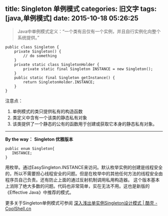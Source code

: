 title: Singleton 单例模式
categories: 旧文字
tags: [java,单例模式]
date: 2015-10-18 05:26:25
---
> Java中单例模式定义：“一个类有且仅有一个实例，并且自行实例化向整个系统提供。”

    public class Singleton {
        private Singleton() {
            // do something
        }
        private static class SingletonHolder {
            private static final Singleton INSTANCE = new Singleton();
        }
        public static final Singleton getInstance() {
            return SingletonHolder.INSTANCE;
        }
    }

注意点：
 1. 单例模式的类只提供私有的构造函数
 2. 类定义中含有一个该类的静态私有对象
 3. 该类提供了一个静态的公有的函数用于创建或获取它本身的静态私有对象。


----------


**By the way：**
**Singleton 优雅版本**

    public enum Singleton{
       INSTANCE;
    }

用枚举。通过EasySingleton.INSTANCE来访问。默认枚举实例的创建是线程安全的，所以不需要担心线程安全的问题。但是在枚举中的其他任何方法的线程安全由程序员自己负责。还有防止上面的通过反射机制调用私用构造器。
这个版本基本上消除了绝大多数的问题。代码也非常简单，实在无法不用。这也是新版的《Effective Java》中推荐的模式。


<!--more-->


更多关于Singleton单例模式可参阅 [深入浅出单实例Singleton设计模式 | 酷壳 - CoolShell.cn][1]


  [1]: http://coolshell.cn/articles/265.html